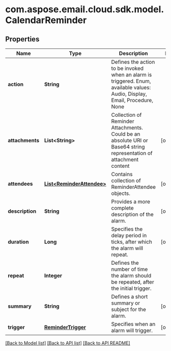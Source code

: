
# com.aspose.email.cloud.sdk.model.CalendarReminder

## Properties
Name | Type | Description | Notes
------------ | ------------- | ------------- | -------------
**action** | **String** | Defines the action to be invoked when an alarm is triggered. Enum, available values: Audio, Display, Email, Procedure, None | 
**attachments** | **List&lt;String&gt;** | Collection of Reminder Attachments. Could be an absolute URI or Base64 string representation of attachment content              |  [optional]
**attendees** | [**List&lt;ReminderAttendee&gt;**](ReminderAttendee.md) | Contains collection of ReminderAttendee objects.              |  [optional]
**description** | **String** | Provides a more complete description of the alarm. |  [optional]
**duration** | **Long** | Specifies the delay period in ticks, after which the alarm will repeat.              |  [optional]
**repeat** | **Integer** | Defines the number of time the alarm should be repeated, after the initial trigger.              | 
**summary** | **String** | Defines a short summary or subject for the alarm. |  [optional]
**trigger** | [**ReminderTrigger**](ReminderTrigger.md) | Specifies when an alarm will trigger. |  [optional]


    
    


    
    


    
    


    
    


    
    


    
    


    
    


    
    


[[Back to Model list]](README.md#documentation-for-models) [[Back to API list]](README.md#documentation-for-api-endpoints) [[Back to API README]](README.md)

